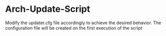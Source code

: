 # Arch-Update-Script
Modify the updater.cfg file accordingly to achieve the desired behavior.
The configuration file will be created on the first execution of the script
